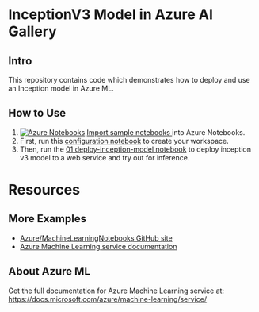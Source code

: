 # InceptionV3 Model in Azure AI Gallery

## Intro
This repository contains code which demonstrates how to deploy and use an Inception model in Azure ML.

## How to Use
1. [![Azure Notebooks](https://notebooks.azure.com/launch.png)](https://notebooks.azure.com/import/gh/gogowings/AML-Gallery-InceptionV3)
[Import sample notebooks ](https://notebooks.azure.com/import/gh/gogowings/AML-Gallery-InceptionV3) into Azure Notebooks.
2. First, run this [configuration notebook](00.configuration.ipynb) to create your workspace. 
3. Then, run the [01.deploy-inception-model notebook](01.deploy-inception-model) to deploy inception v3 model to a web service and try out for inference.

# Resources

## More Examples
 * [Azure/MachineLearningNotebooks GitHub site](https://github.com/Azure/MachineLearningNotebooks)
 * [Azure Machine Learning service documentation](https://docs.microsoft.com/en-us/azure/machine-learning/service)

## About Azure ML
Get the full documentation for Azure Machine Learning service at:
https://docs.microsoft.com/azure/machine-learning/service/

